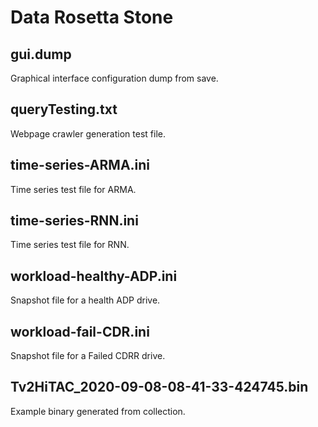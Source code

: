 # Data Rosetta Stone
## gui.dump
Graphical interface configuration dump from save.       
## queryTesting.txt
Webpage crawler generation test file.            
## time-series-ARMA.ini
Time series test file for ARMA.
## time-series-RNN.ini
Time series test file for RNN.
## workload-healthy-ADP.ini
Snapshot file for a health ADP drive.
## workload-fail-CDR.ini                      
Snapshot file for a Failed CDRR drive.
## Tv2HiTAC_2020-09-08-08-41-33-424745.bin
Example binary generated from collection.
